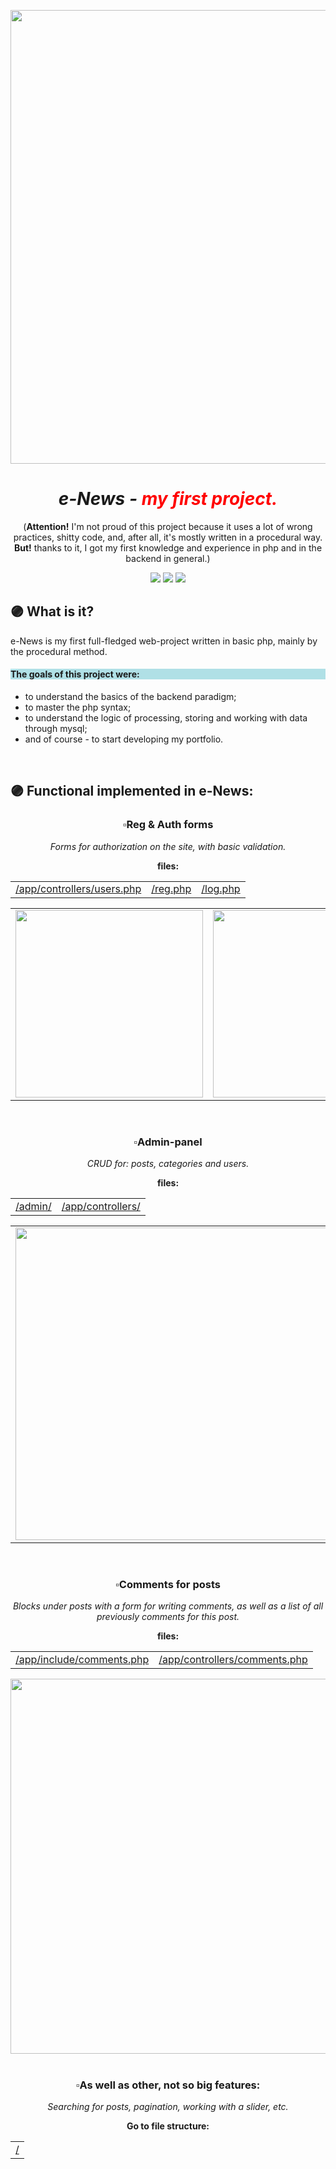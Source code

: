 <div align="center">
<p>
      <img src="https://i.ibb.co/dbjzkmy/main-page.png" width="726">
</p>


<h1><em>e-News - <font color="red">my first project.</font></em></h1>
<p>(<strong>Attention!</strong> I'm not proud of this project because it uses a lot of wrong practices, shitty code, and, after all, it's mostly written in a procedural way.
<br><strong>But!</strong> thanks to it, I got my first knowledge and experience in php and in the backend in general.)</p>
<p>
   <img src="https://img.shields.io/badge/-php-blue">
   <img src="https://img.shields.io/badge/-MySQL-important">
   <img src="https://img.shields.io/badge/-Bootstrap-blueviolet">
</p>
</div>

## 🟣 What is it?

<p>e-News is my first full-fledged web-project written in basic php, mainly by the procedural method.</p>

<p>
<h4 style="background-color:powderblue;">The goals of this project were:</h4>
<ul>
  <li>to understand the basics of the backend paradigm;</li>
  <li>to master the php syntax;</li>
  <li>to understand the logic of processing, storing and working with data through mysql;</li>
  <li>and of course - to start developing my portfolio.</li>
</ul>
</p>
<br>

## 🟣 Functional implemented in e-News:

<div align="center">
<h3>▫️Reg & Auth forms</h3>
<p><em>Forms for authorization on the site, with basic validation.</em></p>
<p>
<table>
<tr>
   <strong>files:</strong>
</tr>
<tr>
   <td><a href="https://github.com/Visma-Dev/e-News/tree/main/app/controllers/users.php">/app/controllers/users.php</a></td>
   <td><a href="https://github.com/Visma-Dev/e-News/blob/main/log.php">/reg.php</a></td>
   <td><a href="https://github.com/Visma-Dev/e-News/blob/main/reg.php">/log.php</a></td>
</tr>
</table>
</p>
<table>
<tr>
   <td><img align="center" src="https://i.ibb.co/zXsjL3g/reg.png" width="300"></td>
   <td><img align="center" src="https://i.ibb.co/pbygw00/auth.png" width="300"></td>
</tr>
</table>
</div>

<br>

<div align="center">
<h3>▫️Admin-panel</h3>
<p><em>CRUD for: posts, categories and users.</em></p>
<p>
<table>
<tr>
   <strong>files:</strong>
</tr>
<tr>
   <td><a href="https://github.com/Visma-Dev/e-News/tree/main/admin">/admin/</a></td>
   <td><a href="https://github.com/Visma-Dev/e-News/tree/main/app/controllers">/app/controllers/</a></td>
</tr>
</table>
</p>
<table>
<tr>
   <td><img align="center" src="https://i.ibb.co/X3y0NtY/admin-main.png" width="500"></td>
   <td><img align="center" src="https://i.ibb.co/kXS6nG1/admin-refactor.png" width="500"></td>
</tr>
</table>
</div>

<br>

<div align="center">
<h3>▫️Comments for posts</h3>
<p><em>Blocks under posts with a form for writing comments, as well as a list of all previously comments for this post.</em></p>
<p>
<table>
<tr>
   <strong>files:</strong>
</tr>
<tr>
   <td><a href="https://github.com/Visma-Dev/e-News/blob/main/app/include/comments.php">/app/include/comments.php</a></td>
   <td><a href="https://github.com/Visma-Dev/e-News/blob/main/app/controllers/comments.php">/app/controllers/comments.php</a></td>
</tr>
</table>
</p>
<img src="https://i.ibb.co/WKM75M1/comments.png" width="600">
</div>

<br>

<div align="center">
<h3>▫️As well as other, not so big features:</h3>
<p><em>Searching for posts, pagination, working with a slider, etc.</em></p>
<p>
<table>
<tr>
   <strong>Go to file structure:</strong>
</tr>
<tr>
   <td><a href="https://github.com/Visma-Dev/e-News/">/</a></td>
</tr>
</table>
</p>
</div>
